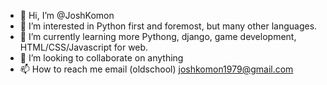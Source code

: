- 👋 Hi, I’m @JoshKomon
- 👀 I’m interested in Python first and foremost, but many other languages.
- 🌱 I’m currently learning more Pythong, django, game development, HTML/CSS/Javascript for web.
- 💞️ I’m looking to collaborate on anything
- 📫 How to reach me email (oldschool) joshkomon1979@gmail.com

<!---
JoshKomon/JoshKomon is a ✨ special ✨ repository because its `README.md` (this file) appears on your GitHub profile.
You can click the Preview link to take a look at your changes.
--->
